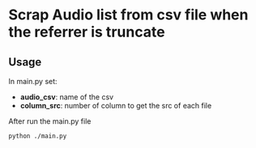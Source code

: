 Scrap Audio list from csv file when the referrer is truncate
=============================================================


## Usage

In main.py set:
  * __audio\_csv__: name of the csv
  * __column_src__: number of column to get the src of each file

After run the main.py file

`python ./main.py`
